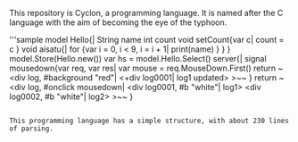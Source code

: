 This repository is Cyclon, a programming language.
It is named after the C language with the aim of becoming the eye of the typhoon.

'''sample
model Hello{|
  String name
  int count
  void setCount{var c|
    count = c
  }
  void aisatu{|
    for {var i = 0, i < 9, i = i + 1|
      print(name)
    }
  }
}
model.Store(Hello.new())
var hs = model.Hello.Select()
server{|
  signal mousedown{var req, var res|
    var mouse = req.MouseDown.First()
    return ~<div log, #background "red"|
              <+div log0001| log1 updated>
            >~~
  }
  return ~<div log, #onclick mousedown|
            <div log0001, #b "white"| log1>
            <div log0002, #b "white"| log2>
          >~~
}
```

This programming language has a simple structure, with about 230 lines of parsing.
